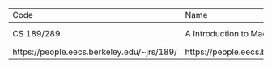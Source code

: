 <table>
  <thread>
      <tr>
        <td>Code</td>
        <td>Name</td>
        <td>University</td>
        <td>Link</td>
      </tr>
  </thread>
  <tbody>
        <tr>
        <td>CS 189/289</td>
        <td>A Introduction to Machine Learning</td>
        <td>UC Berkeley</td>
        <tr>
          <td>https://people.eecs.berkeley.edu/~jrs/189/</td>
          <td>https://people.eecs.berkeley.edu/~jrs/189/exam/</td>
        </tr>
      </tr>
  </tbody>

